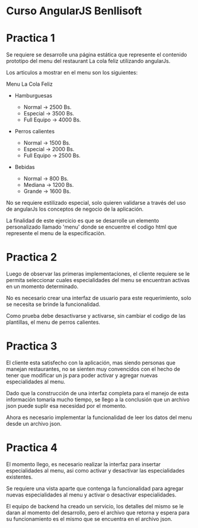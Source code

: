 # Curso AngularJS Benllisoft 

# Practica 1

Se requiere se desarrolle una página estática que represente el contenido prototipo del menu del restaurant La cola feliz utilizando angularJs.

Los articulos a mostrar en el menu son los siguientes:

Menu La Cola Feliz

- Hamburguesas
    - Normal -> 2500 Bs.
    - Especial -> 3500 Bs.
    - Full Equipo -> 4000 Bs.

- Perros calientes
    - Normal -> 1500 Bs.
    - Especial -> 2000 Bs.
    - Full Equipo -> 2500 Bs.

- Bebidas
    - Normal -> 800 Bs.
    - Mediana -> 1200 Bs.
    - Grande -> 1600 Bs.

No se requiere estilizado especial, solo quieren validarse a través del uso de angularJs los conceptos de negocio de la aplicación.

La finalidad de este ejercicio es que se desarrolle un elemento personalizado llamado 'menu' donde se encuentre el codigo html que represente el menu de la especificaciòn.

# Practica 2

Luego de observar las primeras implementaciones, el cliente requiere se le permita seleccionar cuales especialidades del menu se encuentran activas en un momento determinado.

No es necesario crear una interfaz de usuario para este requerimiento, solo se necesita se brinde la funcionalidad.

Como prueba debe desactivarse y activarse, sin cambiar el codigo de las plantillas, el menu de perros calientes. 

# Practica 3

El cliente esta satisfecho con la aplicación, mas siendo personas que manejan restaurantes, no se sienten muy convencidos con el hecho de tener que modificar un js para poder activar y agregar nuevas especialidades al menu.

Dado que la construcción de una interfaz completa para el manejo de esta información tomaría mucho tiempo, se llego a la conclusión que un archivo json puede suplir esa necesidad por el momento.

Ahora es necesario implementar la funcionalidad de leer los datos del menu desde un archivo json.

# Practica 4

El momento llego, es necesario realizar la interfaz para insertar especialidades al menu, asi como activar y desactivar las especialidades existentes.

Se requiere una vista aparte que contenga la funcionalidad para agregar nuevas especialidades al menu y activar o desactivar especialidades.

El equipo de backend ha creado un servicio, los detalles del mismo se le daran al momento del desarrollo, pero el archivo que retorna y espera para su funcionamiento es el mismo que se encuentra en el archivo json.
